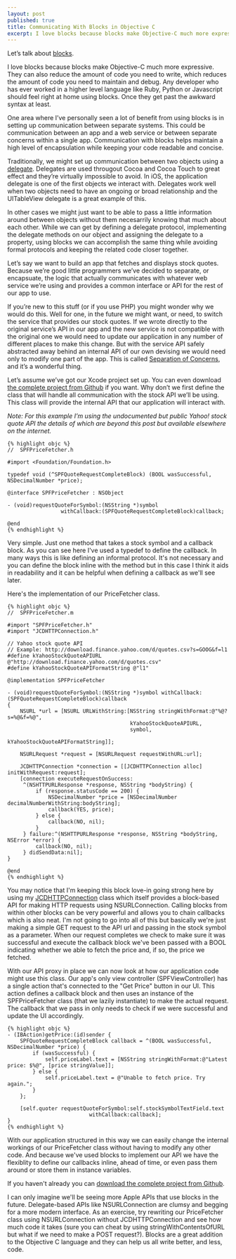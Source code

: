 ```yaml
---
layout: post
published: true
title: Communicating With Blocks in Objective C
excerpt: I love blocks because blocks make Objective-C much more expressive. They can also reduce the amount of code you need to write, which reduces the amount of code you need to maintain and debug. Any developer who has ever worked in a higher level language like Ruby, Python or Javascript should feel right at home using blocks. Once they get past the awkward syntax at least.
---
```


Let’s talk about [blocks](http://developer.apple.com/library/ios/#featuredarticles/Short_Practical_Guide_Blocks/_index.html).

I love blocks because blocks make Objective-C much more expressive. They can also reduce the amount of code you need to write, which reduces the amount of code you need to maintain and debug. Any developer who has ever worked in a higher level language like Ruby, Python or Javascript should feel right at home using blocks. Once they get past the awkward syntax at least.

One area where I’ve personally seen a lot of benefit from using blocks is in setting up communication between separate systems. This could be communication between an app and a web service or between separate concerns within a single app. Communication with blocks helps maintain a high level of encapsulation while keeping your code readable and concise.

Traditionally, we might set up communication between two objects using a [delegate](http://developer.apple.com/library/ios/#documentation/General/Conceptual/CocoaEncyclopedia/DelegatesandDataSources/DelegatesandDataSources.html). Delegates are used througout Cocoa and Cocoa Touch to great effect and they’re virtually impossible to avoid. In iOS, the application delegate is one of the first objects we interact with. Delegates work well when two objects need to have an ongoing or broad relationship and the UITableView delegate is a great example of this.

In other cases we might just want to be able to pass a little information around between objects without them necesarrily knowing that much about each other. While we can get by defining a delegate protocol, implementing the delegate methods on our object and assigning the delegate to a property, using blocks we can accomplish the same thing while avoiding formal protocols and keeping the related code closer together.

Let’s say we want to build an app that fetches and displays stock quotes. Because we’re good little programmers we’ve decided to separate, or encapsuate, the logic that actually communicates with whatever web service we’re using and provides a common interface or API for the rest of our app to use.

If you’re new to this stuff (or if you use PHP) you might wonder why we would do this. Well for one, in the future we might want, or need, to switch the service that provides our stock quotes. If we wrote directly to the original service’s API in our app and the new service is not compatible with the original one we would need to update our application in any number of different places to make this change. But with the service API safely abstracted away behind an internal API of our own devising we would need only to modify one part of the app. This is called [Separation of Concerns](http://en.wikipedia.org/wiki/Separation_of_concerns), and it’s a wonderful thing.

Let’s assume we’ve got our Xcode project set up. You can even download [the complete project from Github](http://github.com/jdriscoll/ads-sample-stock-price-fetcher) if you want. Why don’t we first define the class that will handle all communication with the stock API we’ll be using. This class will provide the internal API that our application will interact with.

_Note: For this example I’m using the undocumented but public Yahoo! stock quote API the details of which are beyond this post but available elsewhere on the internet._

    {% highlight objc %}
    //  SPFPriceFetcher.h
    
    #import <Foundation/Foundation.h>
    
    typedef void (^SPFQuoteRequestCompleteBlock) (BOOL wasSuccessful, NSDecimalNumber *price);
    
    @interface SPFPriceFetcher : NSObject
    
    - (void)requestQuoteForSymbol:(NSString *)symbol
                     withCallback:(SPFQuoteRequestCompleteBlock)callback;
    
    @end
    {% endhighlight %}

Very simple. Just one method that takes a stock symbol and a callback block. As you can see here I've used a typedef to define the callback. In many ways this is like defining an informal protocol. It's not necessary and you can define the block inline with the method but in this case I think it aids in readability and it can be helpful when defining a callback as we'll see later.

Here's the implementation of our PriceFetcher class.

    {% highlight objc %}
    //  SPFPriceFetcher.m
    
    #import "SPFPriceFetcher.h"
    #import "JCDHTTPConnection.h"
    
    // Yahoo stock quote API
    // Example: http://download.finance.yahoo.com/d/quotes.csv?s=GOOG&f=l1
    #define kYahooStockQuoteAPIURL @"http://download.finance.yahoo.com/d/quotes.csv"
    #define kYahooStockQuoteAPIFormatString @"l1"
    
    @implementation SPFPriceFetcher
    
    - (void)requestQuoteForSymbol:(NSString *)symbol withCallback:(SPFQuoteRequestCompleteBlock)callback
    {
        NSURL *url = [NSURL URLWithString:[NSString stringWithFormat:@"%@?s=%@&f=%@",
                                           kYahooStockQuoteAPIURL,
                                           symbol,
                                           kYahooStockQuoteAPIFormatString]];
    
        NSURLRequest *request = [NSURLRequest requestWithURL:url];
    
        JCDHTTPConnection *connection = [[JCDHTTPConnection alloc] initWithRequest:request];
        [connection executeRequestOnSuccess:
         ^(NSHTTPURLResponse *response, NSString *bodyString) {
             if (response.statusCode == 200) {
                 NSDecimalNumber *price = [NSDecimalNumber decimalNumberWithString:bodyString];
                 callback(YES, price);
             } else {
                 callback(NO, nil);
             }
         } failure:^(NSHTTPURLResponse *response, NSString *bodyString, NSError *error) {
             callback(NO, nil);
         } didSendData:nil];
    }
    
    @end
    {% endhighlight %}

You may notice that I'm keeping this block love-in going strong here by using my [JCDHTTPConnection](http://adevelopingstory.com/blog/2011/11/jcdhttpconnection.html) class which itself provides a block-based API for making HTTP requests using NSURLConnection. Calling blocks from within other blocks can be very powerful and allows you to chain callbacks which is also neat. I'm not going to go into all of this but basically we're just making a simple GET request to the API url and passing in the stock symbol as a parameter. When our request completes we check to make sure it was successful and execute the callback block we've been passed with a BOOL indicating whether we able to fetch the price and, if so, the price we fetched.

With our API proxy in place we can now look at how our application code might use this class. Our app's only view controller (SPFViewController) has a single action that's connected to the "Get Price" button in our UI. This action defines a callback block and then uses an instance of the SPFPriceFetcher class (that we lazily instantiate) to make the actual request. The callback that we pass in only needs to check if we were successful and update the UI accordingly.

    {% highlight objc %}
    - (IBAction)getPrice:(id)sender {
        SPFQuoteRequestCompleteBlock callback = ^(BOOL wasSuccessful, NSDecimalNumber *price) {
            if (wasSuccessful) {
                self.priceLabel.text = [NSString stringWithFormat:@"Latest price: $%@", [price stringValue]];
            } else {
                self.priceLabel.text = @"Unable to fetch price. Try again.";
            }
        };
    
        [self.quoter requestQuoteForSymbol:self.stockSymbolTextField.text
                              withCallback:callback];
    }
    {% endhighlight %}

With our application structured in this way we can easily change the internal workings of our PriceFetcher class without having to modify any other code. And because we've used blocks to implement our API we have the flexiblity to define our callbacks inline, ahead of time, or even pass them around or store them in instance variables.

If you haven't already you can [download the complete project from Github](http://github.com/jdriscoll/ads-sample-stock-price-fetcher).

I can only imagine we'll be seeing more Apple APIs that use blocks in the future. Delegate-based APIs like NSURLConnection are clumsy and begging for a more modern interface. As an exercise, try rewriting our PriceFetcher class using NSURLConnection without JCDHTTPConnection and see how much code it takes (sure you can cheat by using stringWithContentsOfURL but what if we need to make a POST request?). Blocks are a great addition to the Objective C language and they can help us all write better, and less, code.
